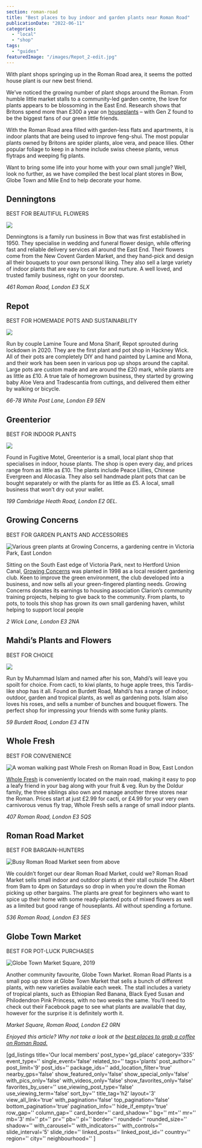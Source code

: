 ```yaml
---
section: roman-road
title: "Best places to buy indoor and garden plants near Roman Road"
publicationDate: "2022-06-11"
categories: 
  - "local"
  - "shop"
tags: 
  - "guides"
featuredImage: "/images/Repot_2-edit.jpg"
---
```


With plant shops springing up in the Roman Road area, it seems the potted house plant is our new best friend.

We’ve noticed the growing number of plant shops around the Roman. From humble little market stalls to a community-led garden centre, the love for plants appears to be blossoming in the East End. Research shows that Britons spend more than £300 a year on [houseplants](https://www.independent.co.uk/topic/houseplants) – with Gen Z found to be the biggest fans of our green little friends. 

With the Roman Road area filled with garden-less flats and apartments, it is indoor plants that are being used to improve feng-shui. The most popular plants owned by Britons are spider plants, aloe vera, and peace lilies. Other popular foliage to keep in a home include swiss cheese plants, venus flytraps and weeping fig plants.

Want to bring some life into your home with your own small jungle? Well, look no further, as we have compiled the best local plant stores in Bow, Globe Town and Mile End to help decorate your home.

## Denningtons

BEST FOR BEAUTIFUL FLOWERS

![](/images/Denningtons-Florist-Roman-Road-Lee-Adams-1-1024x683.jpg)

Denningtons is a family run business in Bow that was first established in 1950. They specialise in wedding and funeral flower design, while offering fast and reliable delivery services all around the East End. Their flowers come from the New Covent Garden Market, and they hand-pick and design all their bouquets to your own personal liking. They also sell a large variety of indoor plants that are easy to care for and nurture. A well loved, and trusted family business, right on your doorstep.

_461 Roman Road, London E3 5LX_

## Repot 

BEST FOR HOMEMADE POTS AND SUSTAINABILITY

![](/images/Repot_1_edit-1024x682.jpg)

Run by couple Lamine Toure and Mona Sharif, Repot sprouted during lockdown in 2020. They are the first plant and pot shop in Hackney Wick. All of their pots are completely DIY and hand painted by Lamine and Mona, and their work has been seen in various pop up shops around the capital. Large pots are custom made and are around the £20 mark, while plants are as little as £10. A true tale of homegrown business, they started by growing baby Aloe Vera and Tradescantia from cuttings, and delivered them either by walking or bicycle.

_66-78 White Post Lane, London E9 5EN_

## Greenterior

BEST FOR INDOOR PLANTS

![](/images/Greenterior-2-1024x683.jpg)

Found in Fugitive Motel, Greenterior is a small, local plant shop that specialises in indoor, house plants. The shop is open every day, and prices range from as little as £10. The plants include Peace Lillies, Chinese Evergreen and Alocasia. They also sell handmade plant pots that can be bought separately or with the plants for as little as £5. A local, small business that won’t dry out your wallet. 

_199 Cambridge Heath Road, London E2 0EL._

## Growing Concerns 

BEST FOR GARDEN PLANTS AND ACCESSORIES 

![Various green plants at Growing Concerns, a gardening centre in Victoria Park, East London](/images/Growing-Concerns-Victoria-Park-Bow-07-1024x683.jpg)

Sitting on the South East edge of Victoria Park, next to Hertford Union Canal, [Growing Concerns](https://romanroadlondon.com/growing-concerns-victoria-park-bow/) was planted in 1998 as a local resident gardening club. Keen to improve the green environment, the club developed into a business, and now sells all your green-fingered planting needs. Growing Concerns donates its earnings to housing association Clarion’s community training projects, helping to give back to the community. From plants, to pots, to tools this shop has grown its own small gardening haven, whilst helping to support local people

_2 Wick Lane, London E3 2NA_

## Mahdi’s Plants and Flowers 

BEST FOR CHOICE

![](/images/Mahdis_2-1024x683.jpg)

Run by Muhammad Islam and named after his son, Mahdi’s will leave you spoilt for choice. From cacti, to kiwi plants, to huge apple trees, this Tardis-like shop has it all. Found on Burdett Road, Mahdi’s has a range of indoor, outdoor, garden and tropical plants, as well as gardening pots. Islam also loves his roses, and sells a number of bunches and bouquet flowers. The perfect shop for impressing your friends with some funky plants.

_59 Burdett Road, London E3 4TN_

## Whole Fresh 

BEST FOR CONVENIENCE

![A woman walking past Whole Fresh on Roman Road in Bow, East London](/images/Whole-Fresh-Roman-Road-Oya-Ibraham-Ilha-Ibraham-Oya-Doldur-1-1024x683.jpg)

[Whole Fresh](https://romanroadlondon.com/whole-fresh-roman-road-bow-opens/) is conveniently located on the main road, making it easy to pop a leafy friend in your bag along with your fruit & veg. Run by the Doldur family, the three siblings also own and manage another three stores near the Roman. Prices start at just £2.99 for cacti, or £4.99 for your very own carnivorous venus fly trap, Whole Fresh sells a range of small indoor plants.

_407 Roman Road, London E3 5QS_

## Roman Road Market 

BEST FOR BARGAIN-HUNTERS

![Busy Roman Road Market seen from above](/images/Roman-Road-Market-from-above-1024x683.jpg)

We couldn’t forget our dear Roman Road Market, could we? Roman Road Market sells small indoor and outdoor plants at their stall outside The Albert from 9am to 4pm on Saturdays so drop in when you’re down the Roman picking up other bargains. The plants are great for beginners who want to spice up their home with some ready-planted pots of mixed flowers as well as a limited but good range of houseplants. All without spending a fortune.

_536 Roman Road, London E3 5ES_

## Globe Town Market

BEST FOR POT-LUCK PURCHASES

![Globe Town Market Square, 2019](/images/globe-town-market-square-sophie-beagles-9-1024x683.jpg)

Another community favourite, Globe Town Market. Roman Road Plants is a small pop up store at Globe Town Market that sells a bunch of different plants, with new varieties available each week. The stall includes a variety of tropical plants, such as Ethiopian Red Banana, Black Eyed Susan and Philodendron Pink Princess, with no two weeks the same. You’ll need to check out their Facebook page to see what plants are available that day, however for the surprise it is definitely worth it.

_Market Square, Roman Road, London E2 0RN_

_Enjoyed this article? Why not take a look at the [best places to grab a coffee on Roman Road.](https://romanroadlondon.com/?s=best+coffee)_

\[gd\_listings title='Our local members' post\_type='gd\_place' category='335' event\_type='' single\_event='false' related\_to='' tags='plants' post\_author='' post\_limit='9' post\_ids='' package\_ids='' add\_location\_filter='true' nearby\_gps='false' show\_featured\_only='false' show\_special\_only='false' with\_pics\_only='false' with\_videos\_only='false' show\_favorites\_only='false' favorites\_by\_user='' use\_viewing\_post\_type='false' use\_viewing\_term='false' sort\_by='' title\_tag='h2' layout='3' view\_all\_link='true' with\_pagination='false' top\_pagination='false' bottom\_pagination='true' pagination\_info='' hide\_if\_empty='true' row\_gap='' column\_gap='' card\_border='' card\_shadow='' bg='' mt='' mr='' mb='3' ml='' pt='' pr='' pb='' pl='' border='' rounded='' rounded\_size='' shadow='' with\_carousel='' with\_indicators='' with\_controls='' slide\_interval='5' slide\_ride='' linked\_posts='' linked\_post\_id='' country='' region='' city='' neighbourhood='' \]
